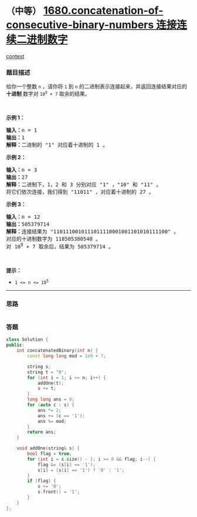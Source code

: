 # `（中等）` [1680.concatenation-of-consecutive-binary-numbers 连接连续二进制数字](https://leetcode-cn.com/problems/concatenation-of-consecutive-binary-numbers/)

[contest](https://leetcode-cn.com/contest/weekly-contest-218/problems/concatenation-of-consecutive-binary-numbers/)

### 题目描述
<div class="notranslate"><p>给你一个整数&nbsp;<code>n</code>&nbsp;，请你将&nbsp;<code>1</code>&nbsp;到 <code>n</code>&nbsp;的二进制表示连接起来，并返回连接结果对应的 <strong>十进制</strong>&nbsp;数字对 <code>10<sup>9</sup>&nbsp;+ 7</code>&nbsp;取余的结果。</p>

<p>&nbsp;</p>

<p><strong>示例 1：</strong></p>

<pre><b>输入：</b>n = 1
<b>输出：</b>1
<strong>解释：</strong>二进制的 "1" 对应着十进制的 1 。
</pre>

<p><strong>示例 2：</strong></p>

<pre><b>输入：</b>n = 3
<b>输出：</b>27
<strong>解释：</strong>二进制下，1，2 和 3 分别对应 "1" ，"10" 和 "11" 。
将它们依次连接，我们得到 "11011" ，对应着十进制的 27 。
</pre>

<p><strong>示例 3：</strong></p>

<pre><b>输入：</b>n = 12
<b>输出：</b>505379714
<b>解释：</b>连接结果为 "1101110010111011110001001101010111100" 。
对应的十进制数字为 118505380540 。
对 10<sup>9</sup> + 7 取余后，结果为 505379714 。
</pre>

<p>&nbsp;</p>

<p><strong>提示：</strong></p>

<ul>
	<li><code>1 &lt;= n &lt;= 10<sup>5</sup></code></li>
</ul>
</div>

---
### 思路
```
```



### 答题
``` C++
class Solution {
public:
    int concatenatedBinary(int n) {
        const long long mod = 1e9 + 7;

        string s;
        string t = "0";
        for (int i = 1; i <= n; i++) {
            addOne(t);
            s += t;
        }
        long long ans = 0;
        for (auto c : s) {
            ans *= 2;
            ans += (c == '1');
            ans %= mod;
        }
        return ans;
    }

    void addOne(string& s) {
        bool flag = true;
        for (int i = s.size() - 1; i >= 0 && flag; i--) {
            flag &= (s[i] == '1');
            s[i] = (s[i] == '1') ? '0' : '1';
        }
        if (flag) {
            s += '0';
            s.front() = '1';
        }
    }
};
```




